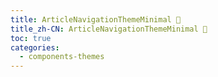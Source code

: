 ```yaml
---
title: ArticleNavigationThemeMinimal 🚧
title_zh-CN: ArticleNavigationThemeMinimal 🚧
toc: true
categories:
  - components-themes
---
```

